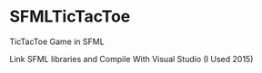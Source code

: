# SFMLTicTacToe
TicTacToe Game in SFML

Link SFML libraries and Compile With Visual Studio (I Used 2015)

